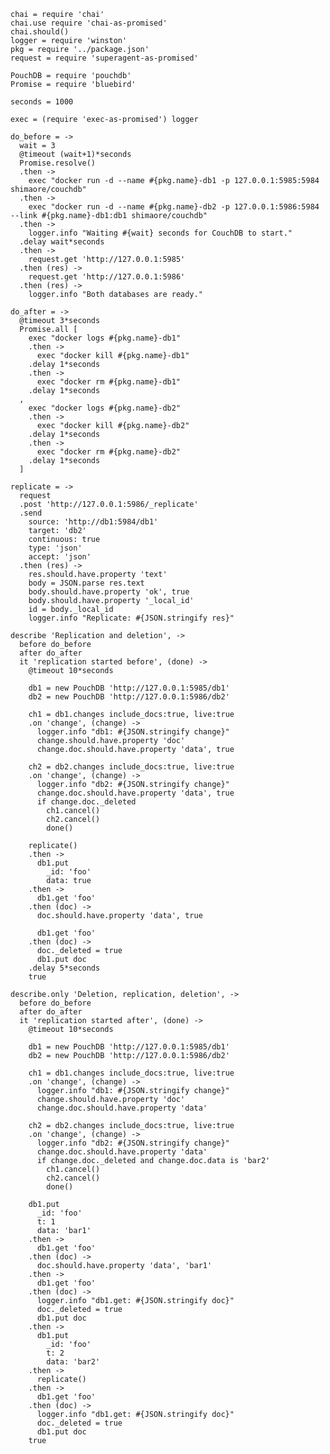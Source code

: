     chai = require 'chai'
    chai.use require 'chai-as-promised'
    chai.should()
    logger = require 'winston'
    pkg = require '../package.json'
    request = require 'superagent-as-promised'

    PouchDB = require 'pouchdb'
    Promise = require 'bluebird'

    seconds = 1000

    exec = (require 'exec-as-promised') logger

    do_before = ->
      wait = 3
      @timeout (wait+1)*seconds
      Promise.resolve()
      .then ->
        exec "docker run -d --name #{pkg.name}-db1 -p 127.0.0.1:5985:5984                            shimaore/couchdb"
      .then ->
        exec "docker run -d --name #{pkg.name}-db2 -p 127.0.0.1:5986:5984 --link #{pkg.name}-db1:db1 shimaore/couchdb"
      .then ->
        logger.info "Waiting #{wait} seconds for CouchDB to start."
      .delay wait*seconds
      .then ->
        request.get 'http://127.0.0.1:5985'
      .then (res) ->
        request.get 'http://127.0.0.1:5986'
      .then (res) ->
        logger.info "Both databases are ready."

    do_after = ->
      @timeout 3*seconds
      Promise.all [
        exec "docker logs #{pkg.name}-db1"
        .then ->
          exec "docker kill #{pkg.name}-db1"
        .delay 1*seconds
        .then ->
          exec "docker rm #{pkg.name}-db1"
        .delay 1*seconds
      ,
        exec "docker logs #{pkg.name}-db2"
        .then ->
          exec "docker kill #{pkg.name}-db2"
        .delay 1*seconds
        .then ->
          exec "docker rm #{pkg.name}-db2"
        .delay 1*seconds
      ]

    replicate = ->
      request
      .post 'http://127.0.0.1:5986/_replicate'
      .send
        source: 'http://db1:5984/db1'
        target: 'db2'
        continuous: true
        type: 'json'
        accept: 'json'
      .then (res) ->
        res.should.have.property 'text'
        body = JSON.parse res.text
        body.should.have.property 'ok', true
        body.should.have.property '_local_id'
        id = body._local_id
        logger.info "Replicate: #{JSON.stringify res}"

    describe 'Replication and deletion', ->
      before do_before
      after do_after
      it 'replication started before', (done) ->
        @timeout 10*seconds

        db1 = new PouchDB 'http://127.0.0.1:5985/db1'
        db2 = new PouchDB 'http://127.0.0.1:5986/db2'

        ch1 = db1.changes include_docs:true, live:true
        .on 'change', (change) ->
          logger.info "db1: #{JSON.stringify change}"
          change.should.have.property 'doc'
          change.doc.should.have.property 'data', true

        ch2 = db2.changes include_docs:true, live:true
        .on 'change', (change) ->
          logger.info "db2: #{JSON.stringify change}"
          change.doc.should.have.property 'data', true
          if change.doc._deleted
            ch1.cancel()
            ch2.cancel()
            done()

        replicate()
        .then ->
          db1.put
            _id: 'foo'
            data: true
        .then ->
          db1.get 'foo'
        .then (doc) ->
          doc.should.have.property 'data', true

          db1.get 'foo'
        .then (doc) ->
          doc._deleted = true
          db1.put doc
        .delay 5*seconds
        true

    describe.only 'Deletion, replication, deletion', ->
      before do_before
      after do_after
      it 'replication started after', (done) ->
        @timeout 10*seconds

        db1 = new PouchDB 'http://127.0.0.1:5985/db1'
        db2 = new PouchDB 'http://127.0.0.1:5986/db2'

        ch1 = db1.changes include_docs:true, live:true
        .on 'change', (change) ->
          logger.info "db1: #{JSON.stringify change}"
          change.should.have.property 'doc'
          change.doc.should.have.property 'data'

        ch2 = db2.changes include_docs:true, live:true
        .on 'change', (change) ->
          logger.info "db2: #{JSON.stringify change}"
          change.doc.should.have.property 'data'
          if change.doc._deleted and change.doc.data is 'bar2'
            ch1.cancel()
            ch2.cancel()
            done()

        db1.put
          _id: 'foo'
          t: 1
          data: 'bar1'
        .then ->
          db1.get 'foo'
        .then (doc) ->
          doc.should.have.property 'data', 'bar1'
        .then ->
          db1.get 'foo'
        .then (doc) ->
          logger.info "db1.get: #{JSON.stringify doc}"
          doc._deleted = true
          db1.put doc
        .then ->
          db1.put
            _id: 'foo'
            t: 2
            data: 'bar2'
        .then ->
          replicate()
        .then ->
          db1.get 'foo'
        .then (doc) ->
          logger.info "db1.get: #{JSON.stringify doc}"
          doc._deleted = true
          db1.put doc
        true

